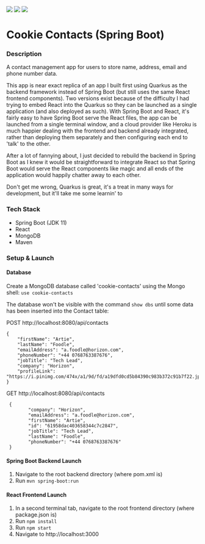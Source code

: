 ![](https://github.com/Lylio/image-repo/blob/master/logos/spring-boot.png?raw=true)
![](https://github.com/Lylio/image-repo/blob/master/logos/react.png?raw=true)
![](https://github.com/Lylio/image-repo/blob/master/logos/mongodb.png?raw=true)

# Cookie Contacts (Spring Boot)

### Description
A contact management app for users to store name, address, email and phone number data.

This app is near exact replica of an app I built first using Quarkus as the backend framework instead of Spring Boot (but still uses
the same React frontend components). Two versions exist because of the difficulty I had
trying to embed React into the Quarkus so they can be launched as a single application (and also deployed as such). With Spring Boot and React, it's 
fairly easy to have Spring Boot serve the React files, the app can be launched from a single terminal window, and a cloud provider
like Heroku is much happier dealing with the frontend and backend already integrated, rather than deploying them separately and
then configuring each end to 'talk' to the other.

After a lot of fannying about, I just decided to rebuild the backend in Spring Boot as I knew it would be straightforward to integrate React
so that Spring Boot would serve the React components like magic and all ends of the application would happily chatter away to
each other.

Don't get me wrong, Quarkus is great, it's a treat in many ways for development, but it'll take me some learnin' to 

### Tech Stack
- Spring Boot (JDK 11)
- React
- MongoDB
- Maven

### Setup & Launch

#### Database
Create a MongoDB database called 'cookie-contacts' using the Mongo shell:
`use cookie-contacts`

The database won't be visible with the command `show dbs` until some data has been inserted
into the Contact table:

POST http://localhost:8080/api/contacts
```
{
    "firstName": "Artie",
    "lastName": "Foodle",
    "emailAddress": "a.foodle@horizon.com",
    "phoneNumber": "+44 0768763387676",
    "jobTitle": "Tech Lead",
    "company": "Horizon",
    "profileLink": "https://i.pinimg.com/474x/a1/9d/fd/a19dfd0cd5b84390c983b372c91b7f22.jpg"
}
```

GET http://localhost:8080/api/contacts
```
 {
        "company": "Horizon",
        "emailAddress": "a.foodle@horizon.com",
        "firstName": "Artie",
        "id": "61958dac403658344c7c2847",
        "jobTitle": "Tech Lead",
        "lastName": "Foodle",
        "phoneNumber": "+44 0768763387676"
 }
```

#### Spring Boot Backend Launch
1. Navigate to the root backend directory (where pom.xml is)
2. Run `mvn spring-boot:run`

#### React Frontend Launch
1. In a second terminal tab, navigate to the root frontend directory (where package.json is)
2. Run `npm install`
3. Run `npm start`
4. Navigate to http://localhost:3000




